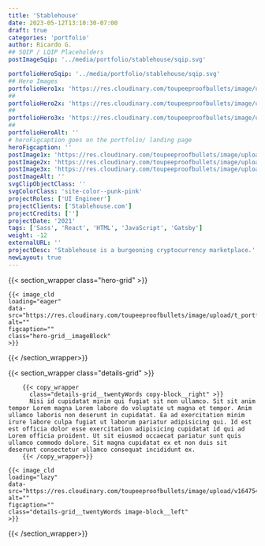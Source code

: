 ```yaml
---
title: 'Stablehouse'
date: 2023-05-12T13:10:30-07:00
draft: true
categories: 'portfolio'
author: Ricardo G.
## SQIP / LQIP Placeholders
postImageSqip: '../media/portfolio/stablehouse/sqip.svg'

portfolioHeroSqip: '../media/portfolio/stablehouse/sqip.svg'
## Hero Images
portfolioHero1x: 'https://res.cloudinary.com/toupeeproofbullets/image/upload/t_portfolio_hero_16_9,q_auto,f_auto/v1647544269/stablehouse/shHomeScreen.webp'
##
portfolioHero2x: 'https://res.cloudinary.com/toupeeproofbullets/image/upload/t_portfolio_hero_16_9,q_auto,f_auto/v1647544269/stablehouse/shHomeScreen.webp'
##
portfolioHero3x: 'https://res.cloudinary.com/toupeeproofbullets/image/upload/t_portfolio_hero_16_9,q_auto,f_auto/v1647544269/stablehouse/shHomeScreen.webp'
##
portfolioHeroAlt: ''
# heroFigcaption goes on the portfolio/ landing page
heroFigcaption: ''
postImage1x: 'https://res.cloudinary.com/toupeeproofbullets/image/upload/t_hp_portfolio,q_auto,f_auto,w_auto/v1647544269/stablehouse/shHomeScreen.webp'
postImage2x: 'https://res.cloudinary.com/toupeeproofbullets/image/upload/t_hp_portfolio,q_auto,f_auto,w_auto/v1647544269/stablehouse/shHomeScreen.webp'
postImage3x: 'https://res.cloudinary.com/toupeeproofbullets/image/upload/t_hp_portfolio,q_auto,f_auto,w_auto/v1647544269/stablehouse/shHomeScreen.webp'
postImageAlt: ''
svgClipObjectClass: ''
svgColorClass: 'site-color--punk-pink'
projectRoles: ['UI Engineer']
projectClients: ['Stablehouse.com']
projectCredits: ['']
projectDate: '2021'
tags: ['Sass', 'React', 'HTML', 'JavaScript', 'Gatsby']
weight: -12
externalURL: ''
projectDesc: 'Stablehouse is a burgeoning cryptocurrency marketplace.'
newLayout: true
---
```

{{< section_wrapper class="hero-grid" >}}

    {{< image_cld
    loading="eager"
    data-src="https://res.cloudinary.com/toupeeproofbullets/image/upload/t_portfolio_hero_3x,f_auto/v1647544269/stablehouse/shHomeScreen.jpg"
    alt=""
    figcaption=""
    class="hero-grid__imageBlock"
    >}}

{{< /section_wrapper>}}

{{< section_wrapper class="details-grid" >}}

        {{< copy_wrapper
          class="details-grid__twentyWords copy-block__right" >}}
          Nisi id cupidatat minim qui fugiat sit non ullamco. Sit sit anim tempor Lorem magna Lorem labore do voluptate ut magna et tempor. Anim ullamco laboris non deserunt in cupidatat. Ea ad exercitation minim irure labore culpa fugiat ut laborum pariatur adipisicing qui. Id est est officia dolor esse exercitation adipisicing cupidatat id qui ad Lorem officia proident. Ut sit eiusmod occaecat pariatur sunt quis ullamco commodo dolore. Sit magna cupidatat ex et non duis sit deserunt consectetur ullamco consequat incididunt ex.
        {{< /copy_wrapper>}}

    {{< image_cld
    loading="lazy"
    data-src="https://res.cloudinary.com/toupeeproofbullets/image/upload/v1647544269/stablehouse/shHomeScreen.png"
    alt=""
    figcaption=""
    class="details-grid__twentyWords image-block__left"
    >}}

{{< /section_wrapper>}}